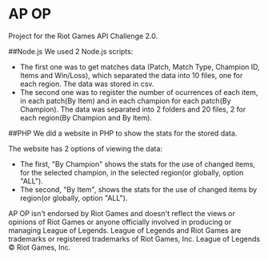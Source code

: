 # AP OP
Project for the Riot Games API Challenge 2.0.

##Node.js
We used 2 Node.js scripts:

* The first one was to get matches data (Patch, Match Type, Champion ID, Items and Win/Loss), which separated the data into 10 files, one for each region. The data was stored in csv.
* The second one was to register the number of ocurrences of each item, in each patch(By Item) and in each champion for each patch(By Champion). The data was separated into 2 folders and 20 files, 2 for each region(By Champion and By Item).

##PHP
We did a website in PHP to show the stats for the stored data.

The website has 2 options of viewing the data:

* The first, "By Champion" shows the stats for the use of changed items, for the selected champion, in the selected region(or globally, option "ALL").
* The second, "By Item", shows the stats for the use of changed items by region(or globally, option "ALL").

AP OP isn't endorsed by Riot Games and doesn't reflect the views or opinions of Riot Games or anyone officially involved in producing or managing League of Legends. League of Legends and Riot Games are trademarks or registered trademarks of Riot Games, Inc. League of Legends © Riot Games, Inc.
